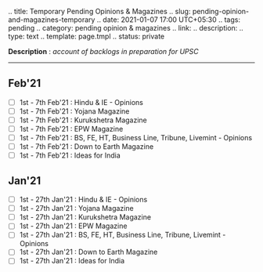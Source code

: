.. title: Temporary Pending Opinions & Magazines
.. slug: pending-opinion-and-magazines-temporary
.. date: 2021-01-07 17:00 UTC+05:30
.. tags: pending
.. category: pending opinion & magazines
.. link: 
.. description: 
.. type: text
.. template: page.tmpl
.. status: private

**Description** : *account of backlogs in preparation for UPSC*

***
<!-- TEASER_END -->

## Feb'21
- [ ] 1st - 7th Feb'21 : Hindu & IE - Opinions
- [ ] 1st - 7th Feb'21 : Yojana Magazine
- [ ] 1st - 7th Feb'21 : Kurukshetra Magazine
- [ ] 1st - 7th Feb'21 : EPW Magazine
- [ ] 1st - 7th Feb'21 : BS, FE, HT, Business Line, Tribune, Livemint - Opinions
- [ ] 1st - 7th Feb'21 : Down to Earth Magazine
- [ ] 1st - 7th Feb'21 : Ideas for India

## Jan'21
- [ ] 1st - 27th Jan'21 : Hindu & IE - Opinions
- [ ] 1st - 27th Jan'21 : Yojana Magazine
- [ ] 1st - 27th Jan'21 : Kurukshetra Magazine
- [ ] 1st - 27th Jan'21 : EPW Magazine
- [ ] 1st - 27th Jan'21 : BS, FE, HT, Business Line, Tribune, Livemint - Opinions
- [ ] 1st - 27th Jan'21 : Down to Earth Magazine
- [ ] 1st - 27th Jan'21 : Ideas for India